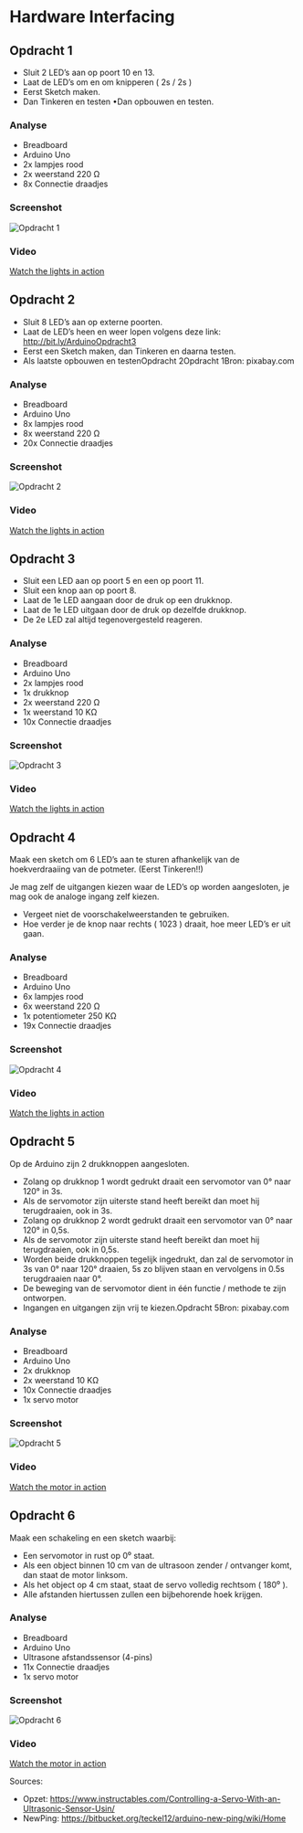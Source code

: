 # Hardware Interfacing
## Opdracht 1
- Sluit 2 LED’s aan op poort 10 en 13.
- Laat de LED’s om en om knipperen ( 2s / 2s ) 
- Eerst  Sketch maken.
- Dan Tinkeren en testen •Dan opbouwen en testen.

### Analyse
- Breadboard
- Arduino Uno
- 2x lampjes rood
- 2x weerstand 220 &#937;
- 8x Connectie draadjes

### Screenshot
![Opdracht 1](images/HI_Opdracht1.png)

### Video
[Watch the lights in action](https://drive.google.com/file/d/1_OCjr27sfI1AORYTMdb1KNq0bK0ZVrU2/view?usp=sharing)

## Opdracht 2
- Sluit 8 LED’s aan op externe poorten.
- Laat de LED’s heen en weer lopen volgens deze link: http://bit.ly/ArduinoOpdracht3
- Eerst een Sketch maken, dan Tinkeren en daarna testen.
- Als laatste opbouwen en testenOpdracht 2Opdracht 1Bron: pixabay.com

### Analyse
- Breadboard
- Arduino Uno
- 8x lampjes rood
- 8x weerstand 220 &#937; 
- 20x Connectie draadjes

### Screenshot
![Opdracht 2](images/HI_Opdracht2.png)

### Video
[Watch the lights in action](https://drive.google.com/file/d/14uPMsJM1mo8JpzF92DStko-pnzFxj2kE/view?usp=sharing)

## Opdracht 3
- Sluit een LED aan op poort 5 en een op poort 11. 
- Sluit een knop aan op poort 8. 
- Laat de 1e LED aangaan door de druk op een drukknop. 
- Laat de 1e LED uitgaan door de druk op dezelfde drukknop. 
- De 2e LED zal altijd tegenovergesteld reageren.

### Analyse
- Breadboard
- Arduino Uno
- 2x lampjes rood
- 1x drukknop
- 2x weerstand 220 &#937;
- 1x weerstand 10 K&#937;
- 10x Connectie draadjes

### Screenshot
![Opdracht 3](images/HI_Opdracht3.png)

### Video
[Watch the lights in action](https://your-link-to-video.com)

## Opdracht 4
Maak een sketch om 6 LED’s aan te sturen afhankelijk van de 
hoekverdraaiing van de potmeter. (Eerst Tinkeren!!)

Je mag zelf de uitgangen kiezen waar de LED’s op worden aangesloten, 
je mag ook de analoge ingang zelf kiezen. 

- Vergeet niet de voorschakelweerstanden te gebruiken. 
- Hoe verder je de knop naar rechts ( 1023 ) draait, 
  hoe meer LED’s er uit gaan.

### Analyse
- Breadboard
- Arduino Uno
- 6x lampjes rood
- 6x weerstand 220 &#937;
- 1x potentiometer 250 K&#937;
- 19x Connectie draadjes

### Screenshot
![Opdracht 4](images/HI_Opdracht4.png)

### Video
[Watch the lights in action](https://your-link-to-video.com)

## Opdracht 5
Op de Arduino zijn 2 drukknoppen aangesloten. 
- Zolang op drukknop 1 wordt gedrukt draait een servomotor van 0° naar 120° in 3s. 
- Als de servomotor zijn uiterste stand heeft bereikt dan moet hij terugdraaien, ook in 3s. 
- Zolang op drukknop 2 wordt gedrukt draait een servomotor van 0° naar 120° in 0,5s.  
- Als de servomotor zijn uiterste stand heeft bereikt dan moet hij terugdraaien, ook in 0,5s. 
- Worden beide drukknoppen tegelijk ingedrukt, dan zal  de servomotor in 3s van 0° naar 120° draaien, 
5s zo blijven staan en vervolgens in 0.5s terugdraaien naar 0°. 
- De beweging van de servomotor dient in één functie / methode te zijn ontworpen. 
- Ingangen en uitgangen zijn vrij te kiezen.Opdracht 5Bron: pixabay.com

### Analyse
- Breadboard
- Arduino Uno
- 2x drukknop
- 2x weerstand 10 K&#937;
- 10x Connectie draadjes
- 1x servo motor

### Screenshot
![Opdracht 5](images/HI_Opdracht5.png)

### Video
[Watch the motor in action](https://your-link-to-video.com)

## Opdracht 6
Maak een schakeling en een sketch waarbij: 
- Een servomotor in rust op 0⁰ staat. 
- Als een object binnen 10 cm van de ultrasoon zender / ontvanger komt, 
dan staat de motor linksom. 
- Als het object op 4 cm staat, staat de servo volledig rechtsom ( 180⁰ ). 
- Alle afstanden hiertussen zullen een bijbehorende hoek krijgen.

### Analyse
- Breadboard
- Arduino Uno
- Ultrasone afstandssensor (4-pins)
- 11x Connectie draadjes
- 1x servo motor

### Screenshot
![Opdracht 6](images/HI_Opdracht6.png)

### Video
[Watch the motor in action](https://your-link-to-video.com)

Sources: <br>
- Opzet: https://www.instructables.com/Controlling-a-Servo-With-an-Ultrasonic-Sensor-Usin/
- NewPing: https://bitbucket.org/teckel12/arduino-new-ping/wiki/Home